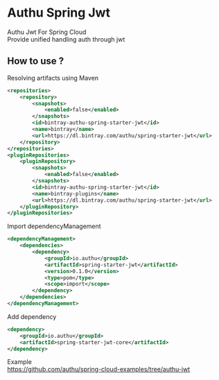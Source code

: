 # Authu Spring Jwt
Authu Jwt For Spring Cloud    
Provide unified handling auth through jwt   

## How to use ?
Resolving artifacts using Maven   
```xml
<repositories>
    <repository>
        <snapshots>
            <enabled>false</enabled>
        </snapshots>
        <id>bintray-authu-spring-starter-jwt</id>
        <name>bintray</name>
        <url>https://dl.bintray.com/authu/spring-starter-jwt</url>
    </repository>
</repositories>
<pluginRepositories>
    <pluginRepository>
        <snapshots>
            <enabled>false</enabled>
        </snapshots>
        <id>bintray-authu-spring-starter-jwt</id>
        <name>bintray-plugins</name>
        <url>https://dl.bintray.com/authu/spring-starter-jwt</url>
    </pluginRepository>
</pluginRepositories>
```

Import dependencyManagement
```xml
<dependencyManagement>
    <dependencies>
        <dependency>
            <groupId>io.authu</groupId>
            <artifactId>spring-starter-jwt</artifactId>
            <version>0.1.0</version>
            <type>pom</type>
            <scope>import</scope>
        </dependency>
    </dependencies>
</dependencyManagement>
```

Add dependency
```xml
<dependency>
    <groupId>io.authu</groupId>
    <artifactId>spring-starter-jwt-core</artifactId>
</dependency>
```

Example    
<https://github.com/authu/spring-cloud-examples/tree/authu-jwt>

